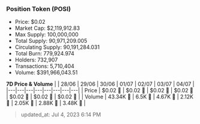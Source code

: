 
  ### Position Token (POSI)
  - Price: $0.02
  - Market Cap: $2,119,912.83
  - Max Supply: 100,000,000
  - Total Supply: 90,971,209.005
  - Circulating Supply: 90,191,284.031
  - Total Burn: 779,924.974
  - Holders: 732,907
  - Transactions: 5,710,404
  - Volume: $391,966,043.51

  **7D Price & Volume**
  | | 28&#x2F;06 | 29&#x2F;06 | 30&#x2F;06 | 01&#x2F;07 | 02&#x2F;07 | 03&#x2F;07 | 04&#x2F;07 |
  |---|---|---|---|---|---|---|---|
  | Price | $0.02 🔻 | $0.02 🚀 | $0.02 🚀 | $0.02 🚀 | $0.02 🔻 | $0.02 🔻 | $0.02 🚀 |
  | Volume | 43.34K 🚀 | 6.5K 🔻 | 4.67K 🔻 | 2.12K 🔻 | 2.05K 🔻 | 2.88K 🚀 | 3.48K 🚀 |

  > updated_at: Jul 4, 2023 6:14 PM
